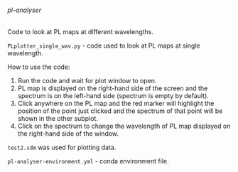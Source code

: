 ###### pl-analyser

Code to look at PL maps at different wavelengths.

`PLplotter_single_wav.py` - code used to look at PL maps at single wavelength.

How to use the code:
1. Run the code and wait for plot window to open.
2. PL map is displayed on the right-hand side of the screen and the spectrum is on the left-hand side (spectrum is empty by default).
3. Click anywhere on the PL map and the red marker will highlight the position of the point just clicked and the spectrum of that point will be shown in the other subplot.
4. Click on the spectrum to change the wavelength of PL map displayed on the right-hand side of the window.

`test2.sdm` was used for plotting data.

`pl-analyser-environment.yml` - conda environment file.
